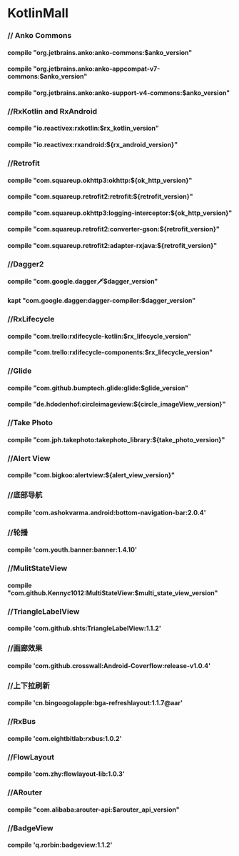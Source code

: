    # KotlinMall
   ### // Anko Commons
   #### compile "org.jetbrains.anko:anko-commons:$anko_version"
   #### compile "org.jetbrains.anko:anko-appcompat-v7-commons:$anko_version"
   #### compile "org.jetbrains.anko:anko-support-v4-commons:$anko_version"
   ### //RxKotlin and RxAndroid
   #### compile "io.reactivex:rxkotlin:$rx_kotlin_version"
   #### compile "io.reactivex:rxandroid:${rx_android_version}"
   ### //Retrofit
   #### compile "com.squareup.okhttp3:okhttp:${ok_http_version}"
   #### compile "com.squareup.retrofit2:retrofit:${retrofit_version}"
   #### compile "com.squareup.okhttp3:logging-interceptor:${ok_http_version}"
   #### compile "com.squareup.retrofit2:converter-gson:${retrofit_version}"
   #### compile "com.squareup.retrofit2:adapter-rxjava:${retrofit_version}"
   ### //Dagger2
   #### compile "com.google.dagger:dagger:$dagger_version"
   #### kapt "com.google.dagger:dagger-compiler:$dagger_version"
   ### //RxLifecycle
   #### compile "com.trello:rxlifecycle-kotlin:$rx_lifecycle_version"
   #### compile "com.trello:rxlifecycle-components:$rx_lifecycle_version"
   ### //Glide
   #### compile "com.github.bumptech.glide:glide:$glide_version"
   #### compile "de.hdodenhof:circleimageview:${circle_imageView_version}"
   ### //Take Photo
   #### compile "com.jph.takephoto:takephoto_library:${take_photo_version}"
   ### //Alert View
   #### compile "com.bigkoo:alertview:${alert_view_version}"
   ### //底部导航
   #### compile 'com.ashokvarma.android:bottom-navigation-bar:2.0.4'
   ### //轮播
   #### compile 'com.youth.banner:banner:1.4.10'
   ### //MulitStateView
   #### compile "com.github.Kennyc1012:MultiStateView:$multi_state_view_version"
   ### //TriangleLabelView
   #### compile 'com.github.shts:TriangleLabelView:1.1.2'
   ### //画廊效果
   #### compile 'com.github.crosswall:Android-Coverflow:release-v1.0.4'
   ### //上下拉刷新
   #### compile 'cn.bingoogolapple:bga-refreshlayout:1.1.7@aar'
   ### //RxBus
   #### compile 'com.eightbitlab:rxbus:1.0.2'
   ### //FlowLayout
   #### compile 'com.zhy:flowlayout-lib:1.0.3'
   ### //ARouter
   #### compile "com.alibaba:arouter-api:$arouter_api_version"
   ### //BadgeView
   #### compile 'q.rorbin:badgeview:1.1.2'
